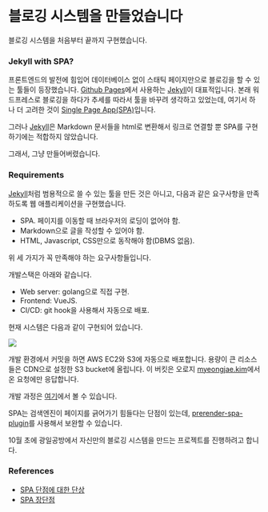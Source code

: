 #  블로깅 시스템을 만들었습니다

블로깅 시스템을 처음부터 끝까지 구현했습니다.

### Jekyll with SPA?

프론트엔드의 발전에 힘입어 데이터베이스 없이 스태틱 페이지만으로 블로깅을 할 수 있는 툴들이 등장했습니다. [Github Pages](https://pages.github.com/)에서 사용하는 [Jekyll](https://jekyllrb.com/)이 대표적입니다. 본래 워드프레스로 블로깅을 하다가 추세를 따라서 툴을 바꾸려 생각하고 있었는데, 여기서 하나 더 고려한 것이 [Single Page App(SPA)](https://medium.com/@pshrmn/demystifying-single-page-applications-3068d0555d46)입니다.

그러나 [Jekyll](https://jekyllrb.com/)은 Markdown 문서들을 html로 변환해서 링크로 연결할 뿐 SPA를 구현하기에는 적합하지 않았습니다.

그래서, 그냥 만들어버렸습니다.

### Requirements

[Jekyll](https://jekyllrb.com/)처럼 범용적으로 쓸 수 있는 툴을 만든 것은 아니고, 다음과 같은 요구사항을 만족하도록 웹 애플리케이션을 구현했습니다.

- SPA. 페이지를 이동할 때 브라우저의 로딩이 없어야 함.
- Markdown으로 글을 작성할 수 있어야 함.
- HTML, Javascript, CSS만으로 동작해야 함(DBMS 없음).

위 세 가지가 꼭 만족해야 하는 요구사항들입니다.

개발스택은 아래와 같습니다.

- Web server: golang으로 직접 구현.
- Frontend: VueJS.
- CI/CD: git hook을 사용해서 자동으로 배포.

현재 시스템은 다음과 같이 구현되어 있습니다.

![](https://raw.githubusercontent.com/hrzon/terrace/master/docs/images/aws_structure.png)

개발 환경에서 커밋을 하면 AWS EC2와 S3에 자동으로 배포합니다. 용량이 큰 리소스들은 CDN으로 설정한 S3 bucket에 올립니다. 이 버킷은 오로지 [myeongjae.kim](https://myeongjae.kim)에서 온 요청에만 응답합니다.

개발 과정은 [여기](https://github.com/hrzon/terrace)에서 볼 수 있습니다.

SPA는 검색엔진이 페이지를 긁어가기 힘들다는 단점이 있는데, [prerender-spa-plugin](https://coursetro.com/posts/code/140/Vue-Prerender-Plugin-Tutorial---Vue-2-SEO-without-Server-Side-Rendering)를 사용해서 보완할 수 있습니다.

10월 초에 광일공방에서 자신만의 블로깅 시스템을 만드는 프로젝트를 진행하려고 합니다.

### References

- [SPA 단점에 대한 단상](http://m.mkexdev.net/374)
- [SPA 장단점](https://medium.com/@jeemyeong/spa-장단점-3d91a309544e)
